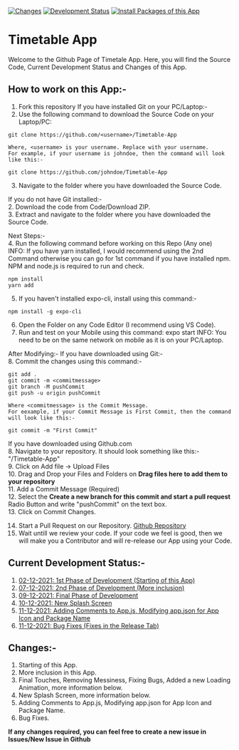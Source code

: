 [![Changes](https://img.shields.io/badge/Commits-24-brightgreen)](https://github.com/ambit741235/Timetable-App#changes-)
[![Development Status](https://img.shields.io/badge/Development%20Status-Complete-brightgreen)](https://github.com/ambit741235/Timetable-App#current-development-status-)
[![Install Packages of this App](https://github.com/ambit741235/Timetable-App/actions/workflows/node.js.yml/badge.svg)](https://github.com/ambit741235/Timetable-App/actions/workflows/node.js.yml)

# Timetable App
Welcome to the Github Page of Timetale App. Here, you will find the Source Code, Current Development Status and Changes of this App.

## **How to work on this App:-**

1. Fork this repository
If you have installed Git on your PC/Laptop:-
2. Use the following command to download the Source Code on your Laptop/PC:
```
git clone https://github.com/<username>/Timetable-App
```
    Where, <username> is your username. Replace with your username.
    For example, if your username is johndoe, then the command will look like this:-
```
git clone https://github.com/johndoe/Timetable-App
```
3. Navigate to the folder where you have downloaded the Source Code.

If you do not have Git installed:-
<br>
2. Download the code from Code/Download ZIP.
<br>
3. Extract and navigate to the folder where you have downloaded the Source Code.

Next Steps:-
<br>
4. Run the following command before working on this Repo (Any one)
    <br>INFO: If you have yarn installed, I would recommend using the 2nd Command otherwise you can go for 1st command if you have installed npm. NPM and node.js is required to run and check.
```
npm install
yarn add
```
5. If you haven't installed expo-cli, install using this command:-
```
npm install -g expo-cli
```
6. Open the Folder on any Code Editor (I recommend using VS Code).
7. Run and test on your Mobile using this command: expo start
    INFO: You need to be on the same network on mobile as it is on your PC/Laptop.

After Modifying:-
If you have downloaded using Git:-
<br>
8. Commit the changes using this command:-
```
git add .
git commit -m <commitmessage>
git branch -M pushCommit
git push -u origin pushCommit
```
    Where <commitmessage> is the Commit Message.
    For eexample, if your Commit Message is First Commit, then the command will look like this:-
```
git commit -m "First Commit"
```

If you have downloaded using Github.com
<br>
8. Navigate to your repository. It should look something like this:-
        "<username>/Timetable-App"
<br>
9. Click on Add file -> Upload Files
<br>
10. Drag and Drop your Files and Folders on **Drag files here to add them to your repository**
<br>
11. Add a Commit Message (Required)
<br>
12. Select the **Create a new branch for this commit and start a pull request** Radio Button and write "pushCommit" on the text box.
<br>
13. Click on Commit Changes.
<br>

14. Start a Pull Request on our Repository. [Github Repository](https://github.com/ambit741235/Timetable-App)
15. Wait untill we review your code. If your code we feel is good, then we will make you a Contributor and will re-release our App using your Code.

## **Current Development Status:-**

1. [02-12-2021: 1st Phase of Development (Starting of this App)](https://github.com/ambit741235/Timetable-App/tree/d5f2e1434730ea38f59920e7ffa12699f50216cc)
2. [07-12-2021: 2nd Phase of Development (More inclusion)](https://github.com/ambit741235/Timetable-App/tree/f6a379c7077643596c70fc3696853f6038965e0b)
3. [09-12-2021: Final Phase of Development](https://github.com/ambit741235/Timetable-App/tree/f517d592efb3681f137f7d78de9114a39101713a)
4. [10-12-2021: New Splash Screen](https://github.com/ambit741235/Timetable-App/tree/c1cbe54c6c9245866eb31ffe73a177f48549d00f)
5. [11-12-2021: Adding Comments to App.js, Modifying app.json for App Icon and Package Name](https://github.com/ambit741235/Timetable-App/tree/464b3c5ee338c2c361470dd444aa1f171b39e912)
6. [11-12-2021: Bug Fixes (Fixes in the Release Tab)](https://github.com/ambit741235/Timetable-App/tree/2c0a3552d80fbb038f377565880156f29c23d81d)

## Changes:-
1. Starting of this App.
2. More inclusion in this App.
3. Final Touches, Removing Messiness, Fixing Bugs, Added a new Loading Animation, more information below.
4. New Splash Screen, more information below.
5. Adding Comments to App.js, Modifying app.json for App Icon and Package Name.
6. Bug Fixes.

**If any changes required, you can feel free to create a new issue in Issues/New Issue in Github**

